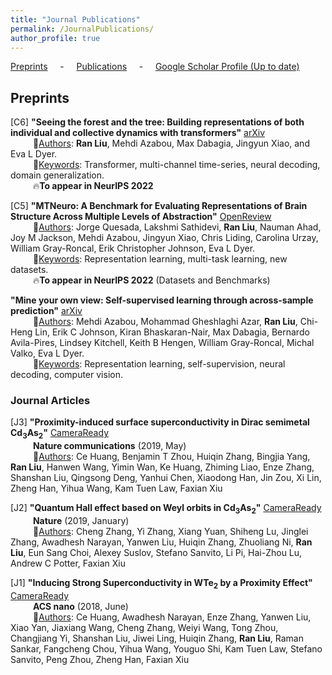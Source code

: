 ```yaml
---
title: "Journal Publications"
permalink: /JournalPublications/
author_profile: true
---
```


[Preprints](#preps) &nbsp; &nbsp; - &nbsp; &nbsp; [Publications](#pubs) &nbsp; &nbsp; - &nbsp; &nbsp; [Google Scholar Profile (Up to date)](https://scholar.google.com/citations?user=vBEAxZgAAAAJ&hl=en)

<h2 id="preps">
Preprints
</h2>

[C6] **"Seeing the forest and the tree: Building representations of both individual and collective dynamics with transformers"** [arXiv](https://arxiv.org/pdf/2206.06131.pdf) \
&emsp; &emsp; 👤<u>Authors</u>: **Ran Liu**, Mehdi Azabou, Max Dabagia, Jingyun Xiao, and Eva L Dyer. \
&emsp; &emsp; 🔑<u>Keywords</u>: Transformer, multi-channel time-series, neural decoding, domain generalization. \
&emsp; &emsp; 🔥**To appear in NeurIPS 2022**

[C5] **"MTNeuro: A Benchmark for Evaluating Representations of Brain Structure Across Multiple Levels of Abstraction"** [OpenReview](https://openreview.net/pdf?id=5xuowSQ17vy) \
&emsp; &emsp; 👤<u>Authors</u>: Jorge Quesada, Lakshmi Sathidevi, **Ran Liu**, Nauman Ahad, Joy M Jackson, Mehdi Azabou, Jingyun Xiao, Chris Liding, Carolina Urzay, William Gray-Roncal, Erik Christopher Johnson, Eva L Dyer. \
&emsp; &emsp; 🔑<u>Keywords</u>: Representation learning, multi-task learning, new datasets. \
&emsp; &emsp; 🔥**To appear in NeurIPS 2022** (Datasets and Benchmarks)

**"Mine your own view: Self-supervised learning through across-sample prediction"** [arXiv](https://arxiv.org/pdf/2102.10106.pdf) \
&emsp; &emsp; 👤<u>Authors</u>: Mehdi Azabou, Mohammad Gheshlaghi Azar, **Ran Liu**, Chi-Heng Lin, Erik C Johnson, Kiran Bhaskaran-Nair, Max Dabagia, Bernardo Avila-Pires, Lindsey Kitchell, Keith B Hengen, William Gray-Roncal, Michal Valko, Eva L Dyer. \
&emsp; &emsp; 🔑<u>Keywords</u>: Representation learning, self-supervision, neural decoding, computer vision.


### Journal Articles

[J3] **"Proximity-induced surface superconductivity in Dirac semimetal Cd<sub>3</sub>As<sub>2</sub>"** [CameraReady](https://www.nature.com/articles/s41467-019-10233-w) \
&emsp; &emsp; **Nature communications** (2019, May) \
&emsp; &emsp; 👤<u>Authors</u>: Ce Huang, Benjamin T Zhou, Huiqin Zhang, Bingjia Yang, **Ran Liu**, Hanwen Wang, Yimin Wan, Ke Huang, Zhiming Liao, Enze Zhang, Shanshan Liu, Qingsong Deng, Yanhui Chen, Xiaodong Han, Jin Zou, Xi Lin, Zheng Han, Yihua Wang, Kam Tuen Law, Faxian Xiu

[J2] **"Quantum Hall effect based on Weyl orbits in Cd<sub>3</sub>As<sub>2</sub>"** [CameraReady](https://www.nature.com/articles/s41586-018-0798-3) \
&emsp; &emsp; **Nature** (2019, January) \
&emsp; &emsp; 👤<u>Authors</u>: Cheng Zhang, Yi Zhang, Xiang Yuan, Shiheng Lu, Jinglei Zhang, Awadhesh Narayan, Yanwen Liu, Huiqin Zhang, Zhuoliang Ni, **Ran Liu**, Eun Sang Choi, Alexey Suslov, Stefano Sanvito, Li Pi, Hai-Zhou Lu, Andrew C Potter, Faxian Xiu

[J1] **"Inducing Strong Superconductivity in WTe<sub>2</sub> by a Proximity Effect"** [CameraReady](https://pubs.acs.org/doi/abs/10.1021/acsnano.8b03102) \
&emsp; &emsp; **ACS nano** (2018, June) \
&emsp; &emsp; 👤<u>Authors</u>: Ce Huang, Awadhesh Narayan, Enze Zhang, Yanwen Liu, Xiao Yan, Jiaxiang Wang, Cheng Zhang, Weiyi Wang, Tong Zhou, Changjiang Yi, Shanshan Liu, Jiwei Ling, Huiqin Zhang, **Ran Liu**, Raman Sankar, Fangcheng Chou, Yihua Wang, Youguo Shi, Kam Tuen Law, Stefano Sanvito, Peng Zhou, Zheng Han, Faxian Xiu
